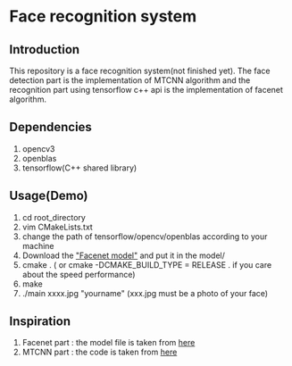 # Face recognition system
## Introduction
This repository is a face recognition system(not finished yet). The face detection part is the implementation of MTCNN algorithm and the recognition part using tensorflow c++ api is the implementation of facenet algorithm.
## Dependencies
1. opencv3
2. openblas
3. tensorflow(C++ shared library) 
## Usage(Demo)
1. cd root_directory
2. vim CMakeLists.txt
3. change the path of tensorflow/opencv/openblas according to your machine
4. Download the ["Facenet model"](https://drive.google.com/file/d/0B5MzpY9kBtDVZ2RpVDYwWmxoSUk/edit) and put it in the model/
5. cmake . ( or cmake -DCMAKE_BUILD_TYPE = RELEASE . if you care about the speed performance)
6. make
7. ./main xxxx.jpg "yourname" (xxx.jpg must be a photo of your face) 
## Inspiration
1. Facenet part : the model file is taken from [here](https://github.com/davidsandberg/facenet)
2. MTCNN part : the code is taken from [here](https://github.com/AlphaQi/MTCNN-light) 

